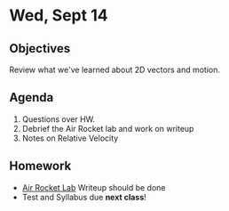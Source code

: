 Wed, Sept 14
=========  

Objectives
------------
Review what we've learned about 2D vectors and motion.

Agenda  
---------  

1. Questions over HW.
2. Debrief the Air Rocket lab and work on writeup
3. Notes on Relative Velocity


Homework
-------------  

- [Air Rocket Lab](https://avon.schoology.com/assignment/5144957930/) Writeup should be done 
- Test and Syllabus due **next class**!
<!--stackedit_data:
eyJoaXN0b3J5IjpbNDA1NDkxNjAyLC0xOTczMTk0MjI3LC0xMz
U0ODU1MTkxLDU5ODM2MzE3NSwtMTk3NjAyNTg3NywtMTk1ODE1
NzczMCwzODI0NzkwNjMsLTE1MTAwOTIwNzQsMjA0Mjk3MDU2NS
wtODg0OTkxMzQyLC0zNDg4NDIzOTMsLTk2OTM3NTkwNiwzODM1
NjgwMjksLTExOTQwMzg2NDcsNzcxMTA5MDE5LC0yMDk5Nzc1Mj
I1LC0xODQ3MDk1MjMwLDE5NTkyMTcxNzMsNTc4ODUxMzM4LC0x
OTc3NjAwNjQ1XX0=
-->
